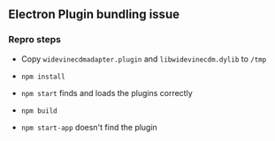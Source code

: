 ## Electron Plugin bundling issue

### Repro steps

* Copy `widevinecdmadapter.plugin` and `libwidevinecdm.dylib` to `/tmp`

* `npm install`
* `npm start` finds and loads the plugins correctly
* `npm build`
* `npm start-app` doesn't find the plugin
